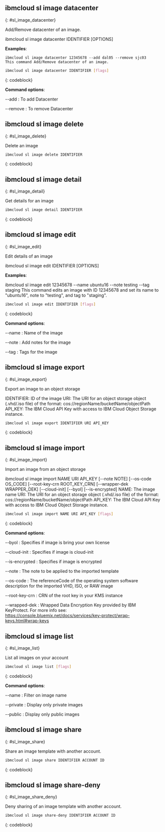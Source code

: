 


## ibmcloud sl image datacenter
{: #sl_image_datacenter}

Add/Remove datacenter of an image.

ibmcloud sl image datacenter IDENTIFIER [OPTIONS] 

**Examples**:

	ibmcloud sl image datacenter 12345678 --add dal05 --remove sjc03
	This command Add/Remove datacenter of an image.

```bash
ibmcloud sl image datacenter IDENTIFIER [flags]
```
{: codeblock}


**Command options**:

--add
:    To add Datacenter

--remove
:    To remove Datacenter

## ibmcloud sl image delete
{: #sl_image_delete}

Delete an image 



```bash
ibmcloud sl image delete IDENTIFIER
```
{: codeblock}


## ibmcloud sl image detail
{: #sl_image_detail}

Get details for an image



```bash
ibmcloud sl image detail IDENTIFIER
```
{: codeblock}


## ibmcloud sl image edit
{: #sl_image_edit}

Edit details of an image

ibmcloud sl image edit IDENTIFIER [OPTIONS]

**Examples**:
 
   ibmcloud sl image edit 12345678 --name ubuntu16 --note testing --tag staging
   This command edits an image with ID 12345678 and set its name to "ubuntu16", note to "testing", and tag to "staging".

```bash
ibmcloud sl image edit IDENTIFIER [flags]
```
{: codeblock}


**Command options**:

--name
:    Name of the image

--note
:    Add notes for the image

--tag
:    Tags for the image

## ibmcloud sl image export
{: #sl_image_export}

Export an image to an object storage

IDENTIFIER: ID of the image
URI: The URI for an object storage object (.vhd/.iso file) of the format: cos://regionName/bucketName/objectPath
API_KEY: The IBM Cloud API Key with access to IBM Cloud Object Storage instance.

```bash
ibmcloud sl image export IDENTIFIER URI API_KEY
```
{: codeblock}


## ibmcloud sl image import
{: #sl_image_import}

Import an image from an object storage

ibmcloud sl image import NAME URI API_KEY [--note NOTE] [--os-code OS_CODE] [--root-key-crn ROOT_KEY_CRN] [--wrapper-dek WRAPPER_DEK] [--cloud-init] [--byol] [--is-encrypted]
    NAME: The image name
    URI: The URI for an object storage object (.vhd/.iso file) of the format: cos://regionName/bucketName/objectPath
    API_KEY: The IBM Cloud API Key with access to IBM Cloud Object Storage instance.

```bash
ibmcloud sl image import NAME URI API_KEY [flags]
```
{: codeblock}


**Command options**:

--byol
:    Specifies if image is bring your own license

--cloud-init
:    Specifies if image is cloud-init

--is-encrypted
:    Specifies if image is encrypted

--note
:    The note to be applied to the imported template

--os-code
:    The referenceCode of the operating system software description for the imported VHD, ISO, or RAW image

--root-key-crn
:    CRN of the root key in your KMS instance

--wrapped-dek
:    Wrapped Data Encryption Key provided by IBM KeyProtect. For more info see: https://console.bluemix.net/docs/services/key-protect/wrap-keys.html#wrap-keys

## ibmcloud sl image list
{: #sl_image_list}

List all images on your account



```bash
ibmcloud sl image list [flags]
```
{: codeblock}


**Command options**:

--name
:    Filter on image name

--private
:    Display only private images

--public
:    Display only public images

## ibmcloud sl image share
{: #sl_image_share}

Share an image template with another account.



```bash
ibmcloud sl image share IDENTIFIER ACCOUNT ID
```
{: codeblock}


## ibmcloud sl image share-deny
{: #sl_image_share_deny}

Deny sharing of an image template with another account.



```bash
ibmcloud sl image share-deny IDENTIFIER ACCOUNT ID
```
{: codeblock}

